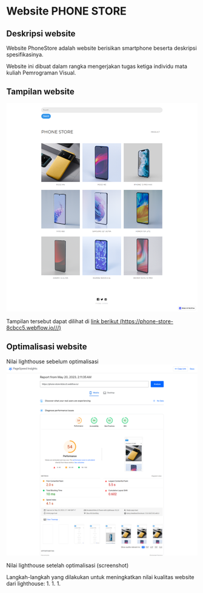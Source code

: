 # Website PHONE STORE

## Deskripsi website

Website PhoneStore adalah website berisikan smartphone beserta deskripsi spesifikasinya.

Website ini dibuat dalam rangka mengerjakan tugas ketiga individu mata kuliah Pemrograman Visual.

## Tampilan website

![preview of PhoneStore Website](./preview/Homepage.png)

Tampilan tersebut dapat dilihat di [link berikut (https://phone-store-8cbcc5.webflow.io///)](https://phone-store-8cbcc5.webflow.io/)

## Optimalisasi website

Nilai lighthouse sebelum optimalisasi
![preview of PhoneStore Website Analyze](./preview/result1.png)

Nilai lighthouse setelah optimalisasi
(screenshot)

Langkah-langkah yang dilakukan untuk meningkatkan nilai kualitas website dari lighthouse:
1.
1.
1.
